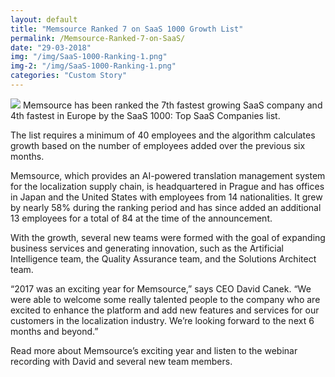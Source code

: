 ```yaml
---
layout: default
title: "Memsource Ranked 7 on SaaS 1000 Growth List"
permalink: /Memsource-Ranked-7-on-SaaS/
date: "29-03-2018"
img: "/img/SaaS-1000-Ranking-1.png"
img-2: "/img/SaaS-1000-Ranking-1.png"
categories: "Custom Story"
---
```

<img src="{{ page.img-2 }}">
Memsource has been ranked the 7th fastest growing SaaS company and 4th fastest in Europe by the SaaS 1000: Top SaaS Companies list.

The list requires a minimum of 40 employees and the algorithm calculates growth based on the number of employees added over the previous six months.

Memsource, which provides an AI-powered translation management system for the localization supply chain, is headquartered in Prague and has offices in Japan and the United States with employees from 14 nationalities. It grew by nearly 58% during the ranking period and has since added an additional 13 employees for a total of 84 at the time of the announcement.

With the growth, several new teams were formed with the goal of expanding business services and generating innovation, such as the Artificial Intelligence team, the Quality Assurance team, and the Solutions Architect team.

“2017 was an exciting year for Memsource,” says CEO David Canek. “We were able to welcome some really talented people to the company who are excited to enhance the platform and add new features and services for our customers in the localization industry. We’re looking forward to the next 6 months and beyond.”

Read more about Memsource’s exciting year and listen to the webinar recording with David and several new team members.
